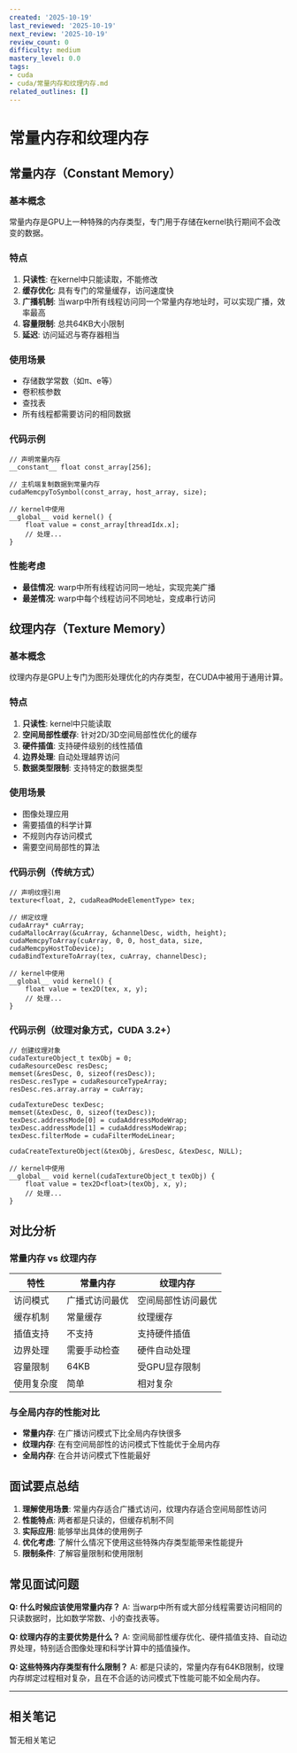 ```yaml
---
created: '2025-10-19'
last_reviewed: '2025-10-19'
next_review: '2025-10-19'
review_count: 0
difficulty: medium
mastery_level: 0.0
tags:
- cuda
- cuda/常量内存和纹理内存.md
related_outlines: []
---
```


# 常量内存和纹理内存

## 常量内存（Constant Memory）

### 基本概念
常量内存是GPU上一种特殊的内存类型，专门用于存储在kernel执行期间不会改变的数据。

### 特点
1. **只读性**: 在kernel中只能读取，不能修改
2. **缓存优化**: 具有专门的常量缓存，访问速度快
3. **广播机制**: 当warp中所有线程访问同一个常量内存地址时，可以实现广播，效率最高
4. **容量限制**: 总共64KB大小限制
5. **延迟**: 访问延迟与寄存器相当

### 使用场景
- 存储数学常数（如π、e等）
- 卷积核参数
- 查找表
- 所有线程都需要访问的相同数据

### 代码示例
```cuda
// 声明常量内存
__constant__ float const_array[256];

// 主机端复制数据到常量内存
cudaMemcpyToSymbol(const_array, host_array, size);

// kernel中使用
__global__ void kernel() {
    float value = const_array[threadIdx.x];
    // 处理...
}
```

### 性能考虑
- **最佳情况**: warp中所有线程访问同一地址，实现完美广播
- **最差情况**: warp中每个线程访问不同地址，变成串行访问

## 纹理内存（Texture Memory）

### 基本概念
纹理内存是GPU上专门为图形处理优化的内存类型，在CUDA中被用于通用计算。

### 特点
1. **只读性**: kernel中只能读取
2. **空间局部性缓存**: 针对2D/3D空间局部性优化的缓存
3. **硬件插值**: 支持硬件级别的线性插值
4. **边界处理**: 自动处理越界访问
5. **数据类型限制**: 支持特定的数据类型

### 使用场景
- 图像处理应用
- 需要插值的科学计算
- 不规则内存访问模式
- 需要空间局部性的算法

### 代码示例（传统方式）
```cuda
// 声明纹理引用
texture<float, 2, cudaReadModeElementType> tex;

// 绑定纹理
cudaArray* cuArray;
cudaMallocArray(&cuArray, &channelDesc, width, height);
cudaMemcpyToArray(cuArray, 0, 0, host_data, size, cudaMemcpyHostToDevice);
cudaBindTextureToArray(tex, cuArray, channelDesc);

// kernel中使用
__global__ void kernel() {
    float value = tex2D(tex, x, y);
    // 处理...
}
```

### 代码示例（纹理对象方式，CUDA 3.2+）
```cuda
// 创建纹理对象
cudaTextureObject_t texObj = 0;
cudaResourceDesc resDesc;
memset(&resDesc, 0, sizeof(resDesc));
resDesc.resType = cudaResourceTypeArray;
resDesc.res.array.array = cuArray;

cudaTextureDesc texDesc;
memset(&texDesc, 0, sizeof(texDesc));
texDesc.addressMode[0] = cudaAddressModeWrap;
texDesc.addressMode[1] = cudaAddressModeWrap;
texDesc.filterMode = cudaFilterModeLinear;

cudaCreateTextureObject(&texObj, &resDesc, &texDesc, NULL);

// kernel中使用
__global__ void kernel(cudaTextureObject_t texObj) {
    float value = tex2D<float>(texObj, x, y);
    // 处理...
}
```

## 对比分析

### 常量内存 vs 纹理内存

| 特性       | 常量内存       | 纹理内存           |
| ---------- | -------------- | ------------------ |
| 访问模式   | 广播式访问最优 | 空间局部性访问最优 |
| 缓存机制   | 常量缓存       | 纹理缓存           |
| 插值支持   | 不支持         | 支持硬件插值       |
| 边界处理   | 需要手动检查   | 硬件自动处理       |
| 容量限制   | 64KB           | 受GPU显存限制      |
| 使用复杂度 | 简单           | 相对复杂           |

### 与全局内存的性能对比
- **常量内存**: 在广播访问模式下比全局内存快很多
- **纹理内存**: 在有空间局部性的访问模式下性能优于全局内存
- **全局内存**: 在合并访问模式下性能最好

## 面试要点总结

1. **理解使用场景**: 常量内存适合广播式访问，纹理内存适合空间局部性访问
2. **性能特点**: 两者都是只读的，但缓存机制不同
3. **实际应用**: 能够举出具体的使用例子
4. **优化考虑**: 了解什么情况下使用这些特殊内存类型能带来性能提升
5. **限制条件**: 了解容量限制和使用限制

## 常见面试问题

**Q: 什么时候应该使用常量内存？**
A: 当warp中所有或大部分线程需要访问相同的只读数据时，比如数学常数、小的查找表等。

**Q: 纹理内存的主要优势是什么？**
A: 空间局部性缓存优化、硬件插值支持、自动边界处理，特别适合图像处理和科学计算中的插值操作。

**Q: 这些特殊内存类型有什么限制？**
A: 都是只读的，常量内存有64KB限制，纹理内存绑定过程相对复杂，且在不合适的访问模式下性能可能不如全局内存。

---

## 相关笔记
<!-- 自动生成 -->

暂无相关笔记

